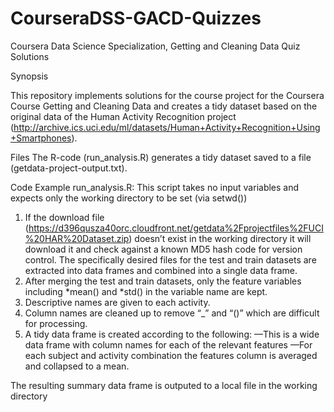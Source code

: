 # CourseraDSS-GACD-Quizzes
Coursera Data Science Specialization, Getting and Cleaning Data Quiz Solutions

Synopsis

This repository implements solutions for the course project for the Coursera Course 
Getting and Cleaning Data and creates a tidy dataset based on the original data of the 
Human Activity Recognition project 
(http://archive.ics.uci.edu/ml/datasets/Human+Activity+Recognition+Using+Smartphones).

Files
The R-code (run_analysis.R) generates a tidy dataset saved to a file 
(getdata-project-output.txt).


Code Example
run_analysis.R:  This script takes no input variables and expects only the working 
directory to be set (via setwd()) 

1. If the download file 
(https://d396qusza40orc.cloudfront.net/getdata%2Fprojectfiles%2FUCI%20HAR%20Dataset.zip) 
doesn’t exist in the working directory it will download it and check against a known MD5 
hash code for version control.  The specifically desired files for the test and train 
datasets are extracted into data frames and combined into a single data frame.
2. After merging the test and train datasets, only the feature variables including 
*mean() and *std() in the variable name are kept.
3. Descriptive names are given to each activity.
4. Column names are cleaned up to remove “_” and “()” which are difficult for processing.
5. A tidy data frame is created according to the following:
	—This is a wide data frame with column names for each of the relevant features
	—For each subject and activity combination the features column is averaged and collapsed to a mean.

The resulting summary data frame is outputed to a local file in the working directory
